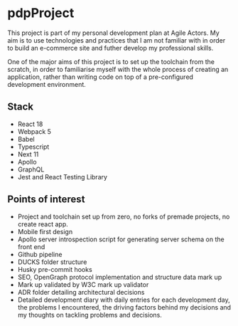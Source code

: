 # pdpProject

This project is part of my personal development plan at Agile Actors. My aim is to use technologies and practices that I am not familiar with in order to build an e-commerce site and futher develop my professional skills.

One of the major aims of this project is to set up the toolchain from the scratch, in order to familiarise myself with the whole process of creating an application, rather than writing code on top of a pre-configured development environment.

## Stack

-   React 18
-   Webpack 5
-   Babel
-   Typescript
-   Next 11
-   Apollo
-   GraphQL
-   Jest and React Testing Library

## Points of interest

-   Project and toolchain set up from zero, no forks of premade projects, no create react app.
-   Mobile first design
-   Apollo server introspection script for generating server schema on the front end
-   Github pipeline
-   DUCKS folder structure
-   Husky pre-commit hooks
-   SEO, OpenGraph protocol implementation and structure data mark up
-   Mark up validated by W3C mark up validator
-   ADR folder detailing architectural decisions
-   Detailed development diary with daily entries for each development day, the problems I encountered, the driving factors behind my decisions and my thoughts on tackling problems and decisions.
